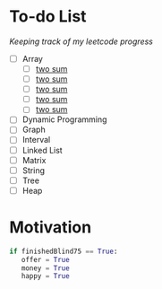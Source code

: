 # To-do List

_Keeping track of my leetcode progress_

- [ ] Array 
   - [ ] [two sum](https://leetcode.com/problems/two-sum/)
   - [ ] [two sum](https://leetcode.com/problems/two-sum/)
   - [ ] [two sum](https://leetcode.com/problems/two-sum/)
   - [ ] [two sum](https://leetcode.com/problems/two-sum/)
   - [ ] [two sum](https://leetcode.com/problems/two-sum/)
- [ ] Dynamic Programming
- [ ] Graph
- [ ] Interval
- [ ] Linked List
- [ ] Matrix
- [ ] String
- [ ] Tree
- [ ] Heap

# Motivation 

```Python
if finishedBlind75 == True:
   offer = True
   money = True
   happy = True
```
